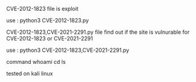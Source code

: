 CVE-2012-1823 file is exploit 

use : python3 CVE-2012-1823.py

CVE-2012-1823,CVE-2021-2291.py file find out if the site is vulnurable for CVE-2012-1823 or CVE-2021-2291

use : python3 CVE-2012-1823,CVE-2021-2291.py 

command whoami cd ls 

tested on kali linux 

